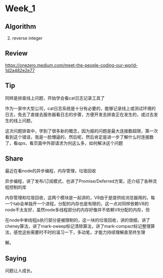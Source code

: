 # Week_1 

## Algorithm
2. reverse integer

## Review 
https://onezero.medium.com/meet-the-people-coding-our-world-1d2a482e2e77

## Tip 

同样是排查线上问题，开始学会看cat日志记录工具了

作为一家中大型公司，cat日志系统是十分有必要的，能够记录线上或测试环境的日志，免去了直接去服务器看日志的步骤，方便开发去排查正在发生的，或过去发生的线上问题，

这次问题排查中，学到了很多新的概念，因为报的问题是最大连接数超限，第一次看到这个错误，我是一脸懵逼的，然后呢，然后肯定是进一步了解什么时连接数了，看qps，看页面中外部请求为何这么多，如何解决这个问题


## Share 

最近在看node的异步编程，内存管理，垃圾回收

异步编程，讲了发布/订阅模式，也讲了Promise/Deferred方案，还介绍了各种流程控制的库

内存管理和垃圾回收，这两个模块是一起讲的，V8由于是提供给浏览器用的，每一个tab会单独开一个进程，分配的内存也是有限的，这一点对同样依赖V8的node不太友好，虽然node多线程部分的内存好像并不依赖V8分配的内存，但

在node中单线程js执行部分是被限制的，这一块的垃圾回收，讲的很细，讲了cheney算法，讲了mark-sweep标记清除算法，讲了mark-compact标记整理算法，感觉这些需要时不时的温习一下，多动笔，才能力持续理解直至终生理

解。

## Saying

问题让人成长。

